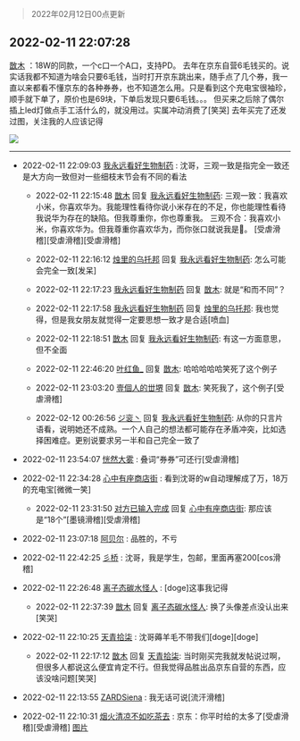 > 2022年02月12日00点更新
<link rel="stylesheet" href="https://cdn.jsdelivr.net/gh/taotie6/sampleJSON@main/css/photo_show.css">
<meta name="referrer" content="no-referrer" />


 ## 2022-02-11 22:07:28 

 [㪚木](https://www.coolapk.com/feed/33479659?shareKey=MDBjMDhiY2VlZjdlNjIwNjdhMWE~) ：18W的同款，一个c口一个A口，支持PD。
去年在京东自营6毛钱买的。说实话我都不知道为啥会只要6毛钱，当时打开京东跳出来，随手点了几个券，我一直以来都看不懂京东的各种券券，也不知道怎么用。只是看到这个充电宝很袖珍，顺手就下单了，原价也是69块，下单后发现只要6毛钱。。。<!--break-->
但买来之后除了偶尔插上led灯做点手工活什么的，就没用过。实属冲动消费了[笑哭]
去年买完了还发过图，关注我的人应该记得 

<div class="album">
<img class="img-item" src="http://image.coolapk.com/feed/2022/0211/22/1081091_779d36e6_8447_3088_676@2880x2159.jpeg" />
</div>

 ------- 

- 2022-02-11 22:09:03 [我永远看好生物制药](uid=3331493) : 沈哥，三观一致是指完全一致还是大方向一致但对一些细枝末节会有不同的看法 

    - 2022-02-11 22:15:48 [㪚木](uid=1081091) 回复 [我永远看好生物制药](uid=3331493): 三观一致：我喜欢小米，你喜欢华为。我能理性看待你说小米存在的不足，你也能理性看待我说华为存在的缺陷。但我尊重你，你也尊重我。
三观不合：我喜欢小米，你喜欢华为。但我尊重你喜欢华为，而你张口就说我是🐒。
[受虐滑稽][受虐滑稽][受虐滑稽] 

    - 2022-02-11 22:16:12 [烛里的乌托邦](uid=3715048) 回复 [我永远看好生物制药](uid=3331493): 怎么可能会完全一致[发呆] 

    - 2022-02-11 22:17:23 [我永远看好生物制药](uid=3331493) 回复 [㪚木](uid=1081091): 就是“和而不同”？ 

    - 2022-02-11 22:17:58 [我永远看好生物制药](uid=3331493) 回复 [烛里的乌托邦](uid=3715048): 我也觉得，但是我女朋友就觉得一定要思想一致才是合适[喷血] 

    - 2022-02-11 22:18:51 [㪚木](uid=1081091) 回复 [我永远看好生物制药](uid=3331493): 有这一方面意思，但不全面 

    - 2022-02-11 22:46:20 [叶红鱼_](uid=728808) 回复 [㪚木](uid=1081091): 哈哈哈哈哈笑死了这个例子 

    - 2022-02-11 23:03:20 [壹個人的丗堺](uid=1461483) 回复 [㪚木](uid=1081091): 笑死我了，这个例子[受虐滑稽] 

    - 2022-02-12 00:26:56 [ジ衮丶](uid=494451) 回复 [我永远看好生物制药](uid=3331493): 从你的只言片语看，说明她还不成熟。一个人自己的想法都可能存在矛盾冲突，比如选择困难症。更别说要求另一半和自己完全一致了 

- 2022-02-11 23:54:07 [恍然大雾](uid=1849331) : 叠词“券券”可还行[受虐滑稽] 

- 2022-02-11 22:34:28 [心中有座商店街](uid=1636078) : 看到沈哥的w自动理解成了万，18万的充电宝[微微一笑] 

    - 2022-02-11 23:31:50 [对方已输入完成](uid=2782525) 回复 [心中有座商店街](uid=1636078): 那应该是“18个”[墨镜滑稽][受虐滑稽] 

- 2022-02-11 23:07:18 [阿贝尔](uid=717920) : 品胜的，不亏 

- 2022-02-11 22:42:25 [彡桥](uid=3740933) : 沈哥，我是学生，包邮，里面再塞200[cos滑稽] 

- 2022-02-11 22:26:48 [离子态碳水怪人](uid=1112739) : [doge]这事我记得 

    - 2022-02-11 22:37:39 [㪚木](uid=1081091) 回复 [离子态碳水怪人](uid=1112739): 换了头像差点没认出来[笑哭] 

- 2022-02-11 22:10:25 [天青拾柒](uid=2874164) : 沈哥薅羊毛不带我们[doge][doge] 

    - 2022-02-11 22:17:12 [㪚木](uid=1081091) 回复 [天青拾柒](uid=2874164): 当时刚买完我就发帖说过啊，但很多人都说这么便宜肯定不行。但我觉得品胜出品京东自营的东西，应该没啥问题[笑哭] 

- 2022-02-11 22:13:55 [ZARDSiena](uid=2464937) : 我无话可说[流汗滑稽] 

- 2022-02-11 22:10:31 [烟火清凉不如吃茶去](uid=4279524) : 京东：你平时给的太多了[受虐滑稽][受虐滑稽] [图片](http://image.coolapk.com/feed/2022/0211/22/4279524_2881be25_8630_4063_328@1080x757.jpeg)


